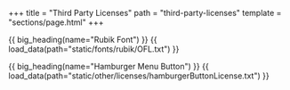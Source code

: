 +++
title = "Third Party Licenses"
path = "third-party-licenses"
template = "sections/page.html"
+++

{{ big_heading(name="Rubik Font") }}
{{ load_data(path="static/fonts/rubik/OFL.txt") }}

{{ big_heading(name="Hamburger Menu Button") }}
{{ load_data(path="static/other/licenses/hamburgerButtonLicense.txt") }}
